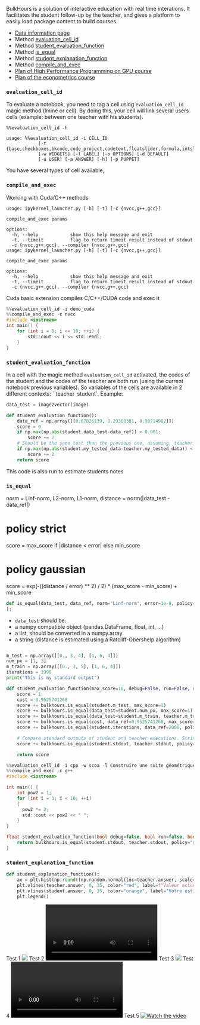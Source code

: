 
BulkHours is a solution of interactive education with real time interations.
It facilitates the student follow-up by the teacher, and gives a platform to easily load package content to build courses.


- [Data information page](data/README.md)
- Method [evaluation_cell_id](#evaluation_cell_id)
- Method [student_evaluation_function](#student_evaluation_function)
- Method [is_equal](#is_equal)
- Method [student_explanation_function](#student_explanation_function)
- Method [compile_and_exec](#compile_and_exec)
- [Plan of High Performance Programming on GPU course](bulkhours/hpc/README.md)
- [Plan of the econometrics course](bulkhours/ecox/README.md)


### `evaluation_cell_id` <a name="evaluation_cell_id"></a>

To evaluate a notebook, you need to tag a cell using `evaluation_cell_id` magic method (lmine or cell). 
By doing this, your cell will link several users cells (example: between one teacher with his students).

```console
%%evaluation_cell_id -h 

usage: %%evaluation_cell_id -i CELL_ID 
            [-t {base,checkboxes,bkcode,code_project,codetext,floatslider,formula,intslider,markdown,radios,bkscript,table,textarea}]
            [-w WIDGETS] [-l LABEL] [-o OPTIONS] [-d DEFAULT]
            [-u USER] [-a ANSWER] [-h] [-p PUPPET]
```

You have several types of cell available, 

### `compile_and_exec` <a name="compile_and_exec"></a>

Working with Cuda/C++ methods



```console
usage: ipykernel_launcher.py [-h] [-t] [-c {nvcc,g++,gcc}]

compile_and_exec params

options:
  -h, --help            show this help message and exit
  -t, --timeit          flag to return timeit result instead of stdout
  -c {nvcc,g++,gcc}, --compiler {nvcc,g++,gcc}
usage: ipykernel_launcher.py [-h] [-t] [-c {nvcc,g++,gcc}]

compile_and_exec params

options:
  -h, --help            show this help message and exit
  -t, --timeit          flag to return timeit result instead of stdout
  -c {nvcc,g++,gcc}, --compiler {nvcc,g++,gcc}
```

Cuda basic extension compiles C/C++/CUDA code and exec it
```c
%%evaluation_cell_id -i demo_cuda
%%compile_and_exec -c nvcc
#include <iostream>
int main() {
    for (int i = 0; i <= 10; ++i) {
        std::cout << i << std::endl;
    }
}
```


### `student_evaluation_function` <a name="student_evaluation_function"></a>


In a cell with the magic method `evaluation_cell_id` activated, 
the codes of the student and the codes of the teacher are both run (using the current notebook previous variables).
So variables of the cells are available in 2 different contexts: ``teacher` `student`.
Example:

```python
data_test = image2vector(image)

def student_evaluation_function():
    data_ref = np.array([[0.67826139, 0.29380381, 0.90714982]])
    score = 0
    if np.max(np.abs(student.data_test-data_ref)) < 0.001:
        score += 2
    # Should be the same test than the previous one, assuming, teacher.my_tested_data = data_ref
    if np.max(np.abs(student.my_tested_data-teacher.my_tested_data)) < 0.001:
        score += 2
    return score
```

This code is also run to estimate students notes


### `is_equal` <a name="is_equal"></a>


norm = Linf-norm, L2-norm, L1-norm, 
distance = norm(|data_test - data_ref|)

# policy strict
score = max_score if |distance < error| else min_score

# policy gaussian
score = exp(-((distance / error) ** 2) / 2) * (max_score - min_score) + min_score

```python
def is_equal(data_test, data_ref, norm="Linf-norm", error=1e-8, policy="strict", min_score=0, max_score=10,
):
```

- `data_test` should be:
- a numpy compatible object (pandas.DataFrame, float, int, ...)
- a list, should be converted in a numpy.array
- a string (distance is estimated using a Ratcliff-Obershelp algorithm)

```python

m_test = np.array([[0., 3, 4], [1, 6, 4]])
num_px = [1, 3]
m_train = np.array([[0., 3, 5], [1, 6, 4]])
iterations = 1990
print("This is my standard output")

def student_evaluation_function(max_score=10, debug=False, run=False, run=False):
    score = 1
    cost = 0.9525741268
    score += bulkhours.is_equal(student.m_test, max_score=1)
    score += bulkhours.is_equal(data_test=student.num_px, max_score=1)
    score += bulkhours.is_equal(data_test=student.m_train, teacher.m_train, max_score=1)
    score += bulkhours.is_equal(cost, data_ref=0.9525741268, max_score=1)
    score += bulkhours.is_equal(student.iterations, data_ref=2000, policy="gaussian", error=1e-8, max_score=1)

    # Compare standard outputs of student and teacher executions. Strings distances are estimated using a Ratcliff-Obershelp algorithm
    score += bulkhours.is_equal(student.stdout, teacher.stdout, policy="gaussian", error=0.2, max_score=1)

    return score
```


```c
%%evaluation_cell_id -i cpp -w scoa -l Construire une suite géométrique de raison 2 en C++, de 2 a 1024
%%compile_and_exec -c g++
#include <iostream>

int main() {
    int pow2 = 1;
    for (int i = 1; i < 10; ++i)
    {
      pow2 *= 2;
      std::cout << pow2 << " ";
    }
}

float student_evaluation_function(bool debug=false, bool run=false, bool show_code=false) {
    return bulkhours.is_equal(student.stdout, teacher.stdout, policy="gaussian", error=0.1);
}
```

### `student_explanation_function` <a name="student_explanation_function"></a>

```python
def student_explanation_function():
    ax = plt.hist(np.round((np.random.normal(loc=teacher.answer, scale=20, size=1000))), bins=20, label="Sondage")
    plt.vlines(teacher.answer, 0, 35, color="red", label=f"Valeur actuelle: %sm" % teacher.answer)
    plt.vlines(student.answer, 0, 35, color="orange", label="Votre estimation: %sm" % student.answer)
    plt.legend()
```

Test 1
![](https://github.com/guydegnol/bulkhours/data/Evaluation.gif)
Test 2
![](https://github.com/guydegnol/bulkhours/data/Evaluation.mp4)
Test 3
![](data/Evaluation.gif)
Test 4
![](data/Evaluation.mp4)
Test 5
[![Watch the video](https://img.youtube.com/vi/T-D1KVIuvjA/maxresdefault.jpg)](https://youtu.be/T-D1KVIuvjA)
